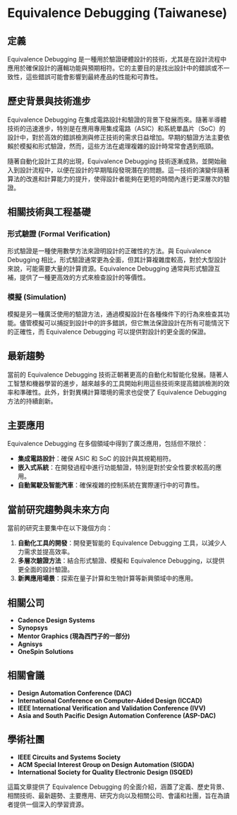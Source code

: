 # Equivalence Debugging (Taiwanese)

## 定義

Equivalence Debugging 是一種用於驗證硬體設計的技術，尤其是在設計流程中應用於確保設計的邏輯功能與預期相符。它的主要目的是找出設計中的錯誤或不一致性，這些錯誤可能會影響到最終產品的性能和可靠性。

## 歷史背景與技術進步

Equivalence Debugging 在集成電路設計和驗證的背景下發展而來。隨著半導體技術的迅速進步，特別是在應用專用集成電路（ASIC）和系統單晶片（SoC）的設計中，對於高效的錯誤檢測與修正技術的需求日益增加。早期的驗證方法主要依賴於模擬和形式驗證，然而，這些方法在處理複雜的設計時常常會遇到瓶頸。

隨著自動化設計工具的出現，Equivalence Debugging 技術逐漸成熟，並開始融入到設計流程中，以便在設計的早期階段發現潛在的問題。這一技術的演變伴隨著算法的改進和計算能力的提升，使得設計者能夠在更短的時間內進行更深層次的驗證。

## 相關技術與工程基礎

### 形式驗證 (Formal Verification)

形式驗證是一種使用數學方法來證明設計的正確性的方法。與 Equivalence Debugging 相比，形式驗證通常更為全面，但其計算複雜度較高，對於大型設計來說，可能需要大量的計算資源。Equivalence Debugging 通常與形式驗證互補，提供了一種更高效的方式來檢查設計的等價性。

### 模擬 (Simulation)

模擬是另一種廣泛使用的驗證方法，通過模擬設計在各種條件下的行為來檢查其功能。儘管模擬可以捕捉到設計中的許多錯誤，但它無法保證設計在所有可能情況下的正確性，而 Equivalence Debugging 可以提供對設計的更全面的保證。

## 最新趨勢

當前的 Equivalence Debugging 技術正朝著更高的自動化和智能化發展。隨著人工智慧和機器學習的進步，越來越多的工具開始利用這些技術來提高錯誤檢測的效率和準確性。此外，針對異構計算環境的需求也促使了 Equivalence Debugging 方法的持續創新。

## 主要應用

Equivalence Debugging 在多個領域中得到了廣泛應用，包括但不限於：

- **集成電路設計**：確保 ASIC 和 SoC 的設計與其規範相符。
- **嵌入式系統**：在開發過程中進行功能驗證，特別是對於安全性要求較高的應用。
- **自動駕駛及智能汽車**：確保複雜的控制系統在實際運行中的可靠性。

## 當前研究趨勢與未來方向

當前的研究主要集中在以下幾個方向：

1. **自動化工具的開發**：開發更智能的 Equivalence Debugging 工具，以減少人力需求並提高效率。
2. **多層次驗證方法**：結合形式驗證、模擬和 Equivalence Debugging，以提供更全面的設計驗證。
3. **新興應用場景**：探索在量子計算和生物計算等新興領域中的應用。

## 相關公司

- **Cadence Design Systems**
- **Synopsys**
- **Mentor Graphics (現為西門子的一部分)**
- **Agnisys**
- **OneSpin Solutions**

## 相關會議

- **Design Automation Conference (DAC)**
- **International Conference on Computer-Aided Design (ICCAD)**
- **IEEE International Verification and Validation Conference (IVV)**
- **Asia and South Pacific Design Automation Conference (ASP-DAC)**

## 學術社團

- **IEEE Circuits and Systems Society**
- **ACM Special Interest Group on Design Automation (SIGDA)**
- **International Society for Quality Electronic Design (ISQED)**

這篇文章提供了 Equivalence Debugging 的全面介紹，涵蓋了定義、歷史背景、相關技術、最新趨勢、主要應用、研究方向以及相關公司、會議和社團，旨在為讀者提供一個深入的學習資源。